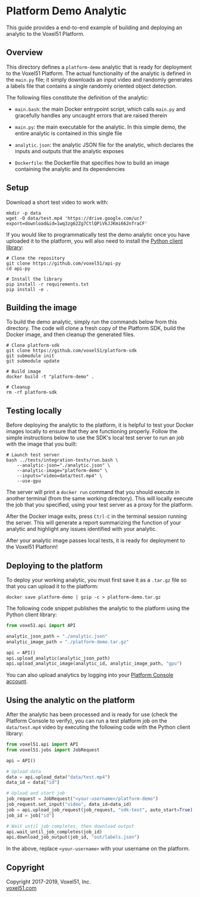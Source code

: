 # Platform Demo Analytic

This guide provides a end-to-end example of building and deploying an analytic
to the Voxel51 Platform.


## Overview

This directory defines a `platform-demo` analytic that is ready for deployment
to the Voxel51 Platform. The actual functionality of the analytic is defined in
the `main.py` file; it simply downloads an input video and randomly generates a
labels file that contains a single randomly oriented object detection.

The following files constitute the definition of the analytic:

- `main.bash`: the main Docker entrypoint script, which calls `main.py` and
gracefully handles any uncaught errors that are raised therein

- `main.py`: the main executable for the analytic. In this simple demo, the
entire analytic is contained in this single file

- `analytic.json`: the analytic JSON file for the analytic, which declares
the inputs and outputs that the analytic exposes

- `Dockerfile`: the Dockerfile that specifies how to build an image containing
the analytic and its dependencies


## Setup

Download a short test video to work with:

```shell
mkdir -p data
wget -O data/test.mp4 'https://drive.google.com/uc?export=download&id=1wq3zg62Zg7CtlQPiVkJJKmi662nfraCF'
```

If you would like to programmatically test the demo analytic once you have
uploaded it to the platform, you will also need to install the
[Python client library](https://github.com/voxel51/api-py):

```shell
# Clone the repository
git clone https://github.com/voxel51/api-py
cd api-py

# Install the library
pip install -r requirements.txt
pip install -e .
```


## Building the image

To build the demo analytic, simply run the commands below from this directory.
The code will clone a fresh copy of the Platform SDK, build the Docker image,
and then cleanup the generated files.

```shell
# Clone platform-sdk
git clone https://github.com/voxel51/platform-sdk
git submodule init
git submodule update

# Build image
docker build -t "platform-demo" .

# Cleanup
rm -rf platform-sdk
```


## Testing locally

Before deploying the analytic to the platform, it is helpful to test your
Docker images locally to ensure that they are functioning properly. Follow
the simple instructions below to use the SDK's local test server to run an job
with the image that you built:

```shell
# Launch test server
bash ../tests/integration-tests/run.bash \
    --analytic-json="./analytic.json" \
    --analytic-image="platform-demo" \
    --inputs="video=data/test.mp4" \
    --use-gpu
```

The server will print a `docker run` command that you should execute in
another terminal (from the same working directory). This will locally execute
the job that you specified, using your test server as a proxy for the platform.

After the Docker image exits, press `Ctrl-C` in the terminal session running
the server. This will generate a report summarizing the function of your
analytic and highlight any issues identified with your analytic.

After your analytic image passes local tests, it is ready for deployment to
the Voxel51 Platform!


## Deploying to the platform

To deploy your working analytic, you must first save it as a `.tar.gz` file so
that you can upload it to the platform:

```shell
docker save platform-demo | gzip -c > platform-demo.tar.gz
```

The following code snippet publishes the analytic to the platform using the
Python client library:

```py
from voxe51.api import API

analytic_json_path = "./analytic.json"
analytic_image_path = "./platform-demo.tar.gz"

api = API()
api.upload_analytic(analytic_json_path)
api.upload_analytic_image(analytic_id, analytic_image_path, "gpu")
```

You can also upload analytics by logging into your
[Platform Console account](https://console.voxel51.com).


## Using the analytic on the platform

After the analytic has been processed and is ready for use (check the Platform
Console to verify), you can run a test platform job on the `data/test.mp4`
video by executing the following code with the Python client library:

```py
from voxel51.api import API
from voxel51.jobs import JobRequest

api = API()

# Upload data
data = api.upload_data("data/test.mp4")
data_id = data["id"]

# Upload and start job
job_request = JobRequest("<your-username>/platform-demo")
job_request.set_input("video", data_id=data_id)
job = api.upload_job_request(job_request, "sdk-test", auto_start=True)
job_id = job["id"]

# Wait until job completes, then download output
api.wait_until_job_completes(job_id)
api.download_job_output(job_id, "out/labels.json")
```

In the above, replace `<your-username>` with your username on the platform.


## Copyright

Copyright 2017-2019, Voxel51, Inc.<br>
[voxel51.com](https://voxel51.com)
